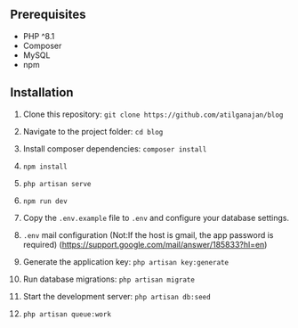 
## Prerequisites

- PHP ^8.1
- Composer
- MySQL
- npm

## Installation

1. Clone this repository: `git clone https://github.com/atilganajan/blog`

2. Navigate to the project folder: `cd blog`

3. Install composer dependencies: `composer install`

4. `npm install`

5. `php artisan serve`

6. `npm run dev`

7. Copy the `.env.example` file to `.env` and configure your database settings.

8.  `.env` mail configuration (Not:If the host is gmail, the app password is required) (https://support.google.com/mail/answer/185833?hl=en)

9. Generate the application key: `php artisan key:generate`

10. Run database migrations: `php artisan migrate`

11. Start the development server: `php artisan db:seed`
   
12. `php artisan queue:work`

